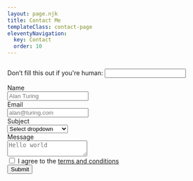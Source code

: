 ```yaml
---
layout: page.njk
title: Contact Me
templateClass: contact-page
eleventyNavigation:
  key: Contact
  order: 10
---
```


<section class="columns is-mobile is-centered">
<div class="column is-half">
<form name="contact" method="POST" netlify-honeypot="dummy-field" data-netlify="true" data-netlify-recaptcha="true">

<p class="hidden">
  <label>Don’t fill this out if you're human: <input name="dummy-field" /></label>
</p>

<div class="field">
  <label class="label">Name</label>
  <div class="control">
    <input class="input" type="text" name="name" placeholder="Alan Turing">
  </div>
</div>

<div class="field">
  <label class="label">Email</label>
  <div class="control">
    <input class="input" type="email" name="email" placeholder="alan@turing.com">
  </div>
</div>

<div class="field">
  <label class="label">Subject</label>
  <div class="control">
    <div class="select">
      <select name="subject">
        <option>Select dropdown</option>
        <option>Feedback/Question</option>
        <option>Business Inquiry</option>
      </select>
    </div>
  </div>
</div>

<div class="field">
  <label class="label">Message</label>
  <div class="control">
    <textarea class="textarea" name="message" placeholder="Hello world"></textarea>
  </div>
</div>

<div class="field">
  <div class="control">
    <label class="checkbox">
      <input type="checkbox">
      I agree to the <a href="#">terms and conditions</a>
    </label>
  </div>
</div>

<div data-netlify-recaptcha="true"></div>

<div class="field is-grouped">
  <div class="control">
    <button class="button is-link" type="submit">Submit</button>
  </div>
</div>
</form>
</div>
</section>
